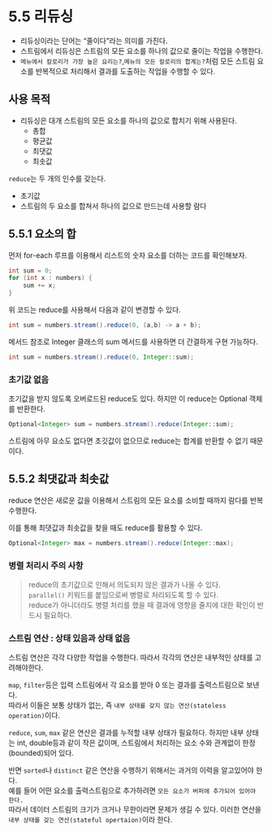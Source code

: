 # 5.5 리듀싱

- 리듀싱이라는 단어는 “줄이다”라는 의미를 가진다.
- 스트림에서 리듀싱은 스트림의 모든 요소를 하나의 값으로 줄이는 작업을 수행한다.
- `메뉴에서 칼로리가 가장 높은 요리는?`,`메뉴의 모든 칼로리의 합계는?`처럼 모든 스트림 요소를 반복적으로 처리해서 결과를 도출하는 작업을 수행할 수 있다.

## 사용 목적

- 리듀싱은 대개 스트림의 모든 요소를 하나의 값으로 합치기 위해 사용된다.
    - 총합
    - 평균값
    - 최댓값
    - 최솟값

`reduce`는 두 개의 인수를 갖는다.

- 초기값
- 스트림의 두 요소를 합쳐서 하나의 값으로 만드는데 사용할 람다

## 5.5.1 요소의 합

먼저 for-each 루프를 이용해서 리스트의 숫자 요소를 더하는 코드를 확인해보자.

```java
int sum = 0;
for (int x : numbers) {
	sum += x;
}
```

위 코드는 reduce를 사용해서 다음과 같이 변경할 수 있다.

```java
int sum = numbers.stream().reduce(0, (a,b) -> a + b);
```

메서드 참조로 Integer 클래스의 sum 메서드를 사용하면 더 간결하게 구현 가능하다.

```java
int sum = numbers.stream().reduce(0, Integer::sum);
```

### 초기값 없음

초기값을 받지 않도록 오버로드된 reduce도 있다. 하지만 이 reduce는 Optional 객체를 반환한다.

```java
Optional<Integer> sum = numbers.stream().reduce(Integer::sum);
```

스트림에 아무 요소도 없다면 초깃값이 없으므로 reduce는 합계를 반환할 수 없기 때문이다.

## 5.5.2 최댓값과 최솟값

reduce 연산은 새로운 값을 이용해서 스트림의 모든 요소를 소비할 때까지 람다를 반복 수행한다.

이를 통해 최댓값과 최솟값을 찾을 때도 reduce를 활용할 수 있다.

```java
Optional<Integer> max = numbers.stream().reduce(Integer::max);
```

### 병렬 처리시 주의 사항

>reduce의 초기값으로 인해서 의도되지 않은 결과가 나올 수 있다.<br>
>`parallel()` 키워드를 붙임으로써 병렬로 처리되도록 할 수 있다.<br>
> reduce가 아니더라도 병렬 처리를 했을 때 결과에 영향을 줄지에 대한 확인이 반드시 필요하다.

### 스트림 연산 : 상태 있음과 상태 없음

스트림 연산은 각각 다양한 작업을 수행한다. 따라서 각각의 연산은 내부적인 상태를 고려해야한다.

`map`, `filter`등은 입력 스트림에서 각 요소를 받아 0 또는 결과를 출력스트림으로 보낸다.<br>
따라서 이들은 보통 상태가 없는, 즉 `내부 상태를 갖지 않는 연산(stateless operation)`이다.

`reduce`, `sum`, `max` 같은 연산은 결과를 누적할 내부 상태가 필요하다. 하지만 내부 상태는 int, double등과 같이 작은 값이며, 스트림에서 처리하는 요소 수와 관계없이 한정(bounded)되어 있다.

반면 `sorted`나 `distinct` 같은 연산을 수행하기 위해서는 과거의 이력을 알고있어야 한다.<br> 
예를 들어 어떤 요소를 출력스트림으로 추가하려면 `모든 요소가 버퍼에 추가되어 있어야 한다.`<br>
따라서 데이터 스트림의 크기가 크거나 무한이라면 문제가 생길 수 있다. 이러한 연산을 `내부 상태를 갖는 연산(stateful opertaion)`이라 한다.